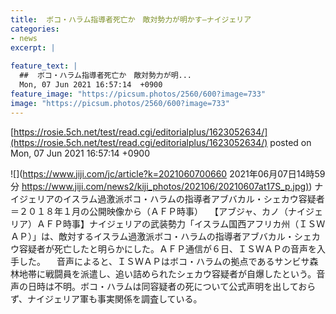 ```yaml
---
title:  ボコ・ハラム指導者死亡か　敵対勢力が明かす—ナイジェリア  
categories:
- news
excerpt: |
  
feature_text: |
  ##  ボコ・ハラム指導者死亡か　敵対勢力が明...
  Mon, 07 Jun 2021 16:57:14  +0900
feature_image: "https://picsum.photos/2560/600?image=733"
image: "https://picsum.photos/2560/600?image=733"
---
```


[https://rosie.5ch.net/test/read.cgi/editorialplus/1623052634/](https://rosie.5ch.net/test/read.cgi/editorialplus/1623052634/)
posted on Mon, 07 Jun 2021 16:57:14  +0900

<!--more-->

![](https://www.jiji.com/jc/article?k=2021060700660 2021年06月07日14時59分 [https://www.jiji.com/news2/kiji_photos/202106/20210607at17S_p.jpg)](https://www.jiji.com/news2/kiji_photos/202106/20210607at17S_p.jpg)) ナイジェリアのイスラム過激派ボコ・ハラムの指導者アブバカル・シェカウ容疑者＝２０１８年１月の公開映像から（ＡＦＰ時事） 　【アブジャ、カノ（ナイジェリア）ＡＦＰ時事】ナイジェリアの武装勢力「イスラム国西アフリカ州（ＩＳＷＡＰ）」は、敵対するイスラム過激派ボコ・ハラムの指導者アブバカル・シェカウ容疑者が死亡したと明らかにした。ＡＦＰ通信が６日、ＩＳＷＡＰの音声を入手した。 　音声によると、ＩＳＷＡＰはボコ・ハラムの拠点であるサンビサ森林地帯に戦闘員を派遣し、追い詰められたシェカウ容疑者が自爆したという。音声の日時は不明。ボコ・ハラムは同容疑者の死について公式声明を出しておらず、ナイジェリア軍も事実関係を調査している。
